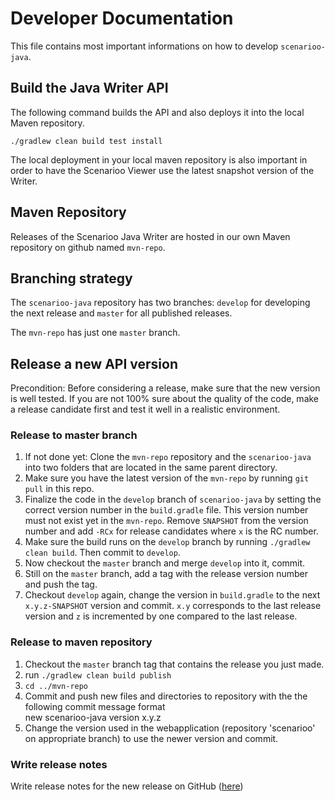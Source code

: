 # Developer Documentation

This file contains most important informations on how to develop `scenarioo-java`.

## Build the Java Writer API

The following command builds the API and also deploys it into the local Maven repository.

```
./gradlew clean build test install
```

The local deployment in your local maven repository is also important in order to have the Scenarioo Viewer use 
the latest snapshot version of the Writer. 


## Maven Repository

Releases of the Scenarioo Java Writer are hosted in our own Maven repository on github named `mvn-repo`.

## Branching strategy

The `scenarioo-java` repository has two branches: `develop` for developing the next release and `master` for all published releases.

The `mvn-repo` has just one `master` branch.

## Release a new API version

Precondition: Before considering a release, make sure that the new version is well tested. If you are not 100% sure about the quality of the code, make a release candidate first and test it well in a realistic environment.

### Release to master branch

1. If not done yet: Clone the `mvn-repo` repository and the `scenarioo-java` into two folders that are located in the same parent directory.
2. Make sure you have the latest version of the `mvn-repo` by running `git pull` in this repo.
3. Finalize the code in the `develop` branch of `scenarioo-java` by setting the correct version number in the `build.gradle` file. This version number must not exist yet in the `mvn-repo`. Remove `SNAPSHOT` from the version number and add `-RCx` for release candidates where `x` is the RC number.
4. Make sure the build runs on the `develop` branch by running `./gradlew clean build`. Then commit to `develop`.
5. Now checkout the `master` branch and merge `develop` into it, commit.
6. Still on the `master` branch, add a tag with the release version number and push the tag.
7. Checkout `develop` again, change the version in `build.gradle` to the next `x.y.z-SNAPSHOT` version and commit. `x.y` corresponds to the last release version and `z` is incremented by one compared to the last release.

### Release to maven repository

1. Checkout the `master` branch tag that contains the release you just made.
2. run `./gradlew clean build publish`
3. `cd ../mvn-repo`
4. Commit and push new files and directories to repository with the the following commit message format    
    new scenarioo-java version x.y.z
5. Change the version used in the webapplication (repository 'scenarioo' on appropriate branch) to use the newer version and commit.

### Write release notes

Write release notes for the new release on GitHub ([here](https://github.com/scenarioo/scenarioo-java/releases))
